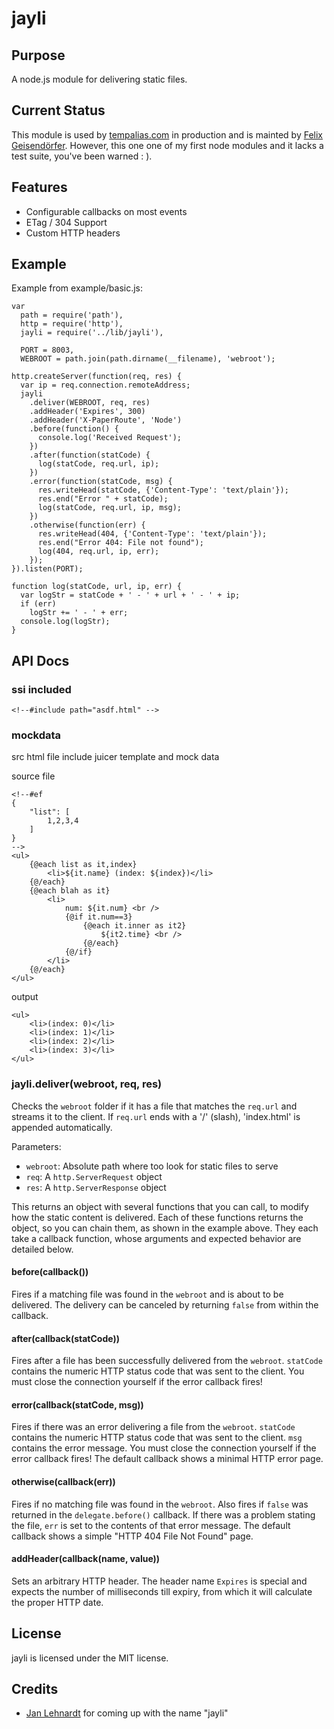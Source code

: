 # jayli

## Purpose

A node.js module for delivering static files.

## Current Status

This module is used by [tempalias.com](http://tempalias.com/) in production
and is mainted by [Felix Geisendörfer](https://github.com/felixge). However,
this one one of my first node modules and it lacks a test suite, you've been
warned : ).

## Features
  
 * Configurable callbacks on most events
 * ETag / 304 Support
 * Custom HTTP headers

## Example

Example from example/basic.js:

    var
      path = require('path'),
      http = require('http'),
      jayli = require('../lib/jayli'),
    
      PORT = 8003,
      WEBROOT = path.join(path.dirname(__filename), 'webroot');
    
    http.createServer(function(req, res) {
      var ip = req.connection.remoteAddress;
      jayli
        .deliver(WEBROOT, req, res)
        .addHeader('Expires', 300)
        .addHeader('X-PaperRoute', 'Node')
        .before(function() {
          console.log('Received Request');
        })
        .after(function(statCode) {
          log(statCode, req.url, ip);
        })
        .error(function(statCode, msg) {
          res.writeHead(statCode, {'Content-Type': 'text/plain'});
          res.end("Error " + statCode);
          log(statCode, req.url, ip, msg);
        })
        .otherwise(function(err) {
          res.writeHead(404, {'Content-Type': 'text/plain'});
          res.end("Error 404: File not found");
          log(404, req.url, ip, err);
        });
    }).listen(PORT);
    
    function log(statCode, url, ip, err) {
      var logStr = statCode + ' - ' + url + ' - ' + ip;
      if (err)
        logStr += ' - ' + err;
      console.log(logStr);
    }

## API Docs

### ssi included

	<!--#include path="asdf.html" -->

### mockdata

src html file include juicer template and mock data

source file

	<!--#ef
	{
		"list": [
			1,2,3,4
		]
	}
	-->
	<ul>
		{@each list as it,index}
			<li>${it.name} (index: ${index})</li>
		{@/each}
		{@each blah as it}
			<li>
				num: ${it.num} <br />
				{@if it.num==3}
					{@each it.inner as it2}
						${it2.time} <br />
					{@/each}
				{@/if}
			</li>
		{@/each}
	</ul>

output

	<ul>
		<li>(index: 0)</li>
		<li>(index: 1)</li>
		<li>(index: 2)</li>
		<li>(index: 3)</li>
	</ul>


### jayli.deliver(webroot, req, res)

Checks the `webroot` folder if it has a file that matches the `req.url` and streams it to the client. If `req.url` ends with a '/' (slash), 'index.html' is appended automatically.

Parameters:

* `webroot`: Absolute path where too look for static files to serve
* `req`: A `http.ServerRequest` object
* `res`: A `http.ServerResponse` object

This returns an object with several functions that you can call, to modify how the static content is delivered. Each of these functions returns the object, so you can chain them, as shown in the example above. They each take a callback function, whose arguments and expected behavior are detailed below.

#### before(callback())

Fires if a matching file was found in the `webroot` and is about to be delivered. The delivery can be canceled by returning `false` from within the callback.

#### after(callback(statCode))

Fires after a file has been successfully delivered from the `webroot`. `statCode` contains the numeric HTTP status code that was sent to the client. You must close the connection yourself if the error callback fires!

#### error(callback(statCode, msg))

Fires if there was an error delivering a file from the `webroot`. `statCode` contains the numeric HTTP status code that was sent to the client. `msg` contains the error message. You must close the connection yourself if the error callback fires! The default callback shows a minimal HTTP error page.

#### otherwise(callback(err))

Fires if no matching file was found in the `webroot`. Also fires if `false` was returned in the `delegate.before()` callback. If there was a problem stating the file, `err` is set to the contents of that error message. The default callback shows a simple "HTTP 404 File Not Found" page.

#### addHeader(callback(name, value))

Sets an arbitrary HTTP header. The header name `Expires` is special and expects the number of milliseconds till expiry, from which it will calculate the proper HTTP date.

## License

jayli is licensed under the MIT license.

## Credits

* [Jan Lehnardt](http://twitter.com/janl) for coming up with the name "jayli"
